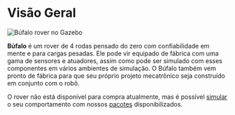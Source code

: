 # Visão Geral

![Búfalo rover no Gazebo](/img/bufalo_gazebo.png)

**Búfalo** é um rover de 4 rodas pensado do zero com confiabilidade em mente e para cargas pesadas.
Ele pode vir equipado de fábrica com uma gama de sensores e atuadores, assim como pode ser
simulado com esses componentes em vários ambientes de simulação. O Búfalo também vem pronto
de fábrica para que seu próprio projeto mecatrônico seja construído em conjunto com o robô.

O rover não está disponível para compra atualmente, mas é possível [simular](/robos/bufalo/simulacao)
o seu comportamento com nossos [pacotes](https://github.com/DarwinRobotica/bufalo_ros) disponibilizados.
